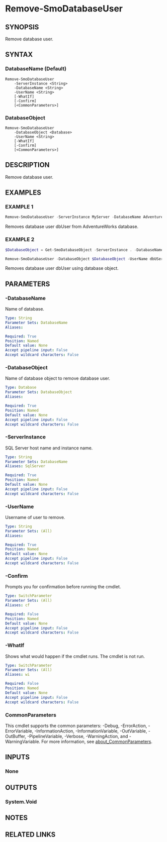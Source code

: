 ﻿---
external help file: SqlServerTools-help.xml
Module Name: SqlServerTools
online version:
schema: 2.0.0
---

# Remove-SmoDatabaseUser

## SYNOPSIS
Remove database user.

## SYNTAX

### DatabaseName (Default)
```
Remove-SmoDatabaseUser
	-ServerInstance <String>
	-DatabaseName <String>
	-UserName <String>
	[-WhatIf]
	[-Confirm]
	[<CommonParameters>]
```

### DatabaseObject
```
Remove-SmoDatabaseUser
	-DatabaseObject <Database>
	-UserName <String>
	[-WhatIf]
	[-Confirm]
	[<CommonParameters>]
```

## DESCRIPTION
Remove database user.

## EXAMPLES

### EXAMPLE 1
```powershell
Remove-SmoDatabaseUser -ServerInstance MyServer -DatabaseName AdventureWorks -UserName dbUSer
```

Removes database user dbUser from AdventureWorks database.

### EXAMPLE 2
```powershell
$DatabaseObject = Get-SmoDatabaseObject -ServerInstance . -DatabaseName AdventureWorks

Remove-SmoDatabaseUser -DatabaseObject $DatabaseObject -UserName dbUSer
```

Removes database user dbUser using database object.

## PARAMETERS

### -DatabaseName
Name of database.

```yaml
Type: String
Parameter Sets: DatabaseName
Aliases:

Required: True
Position: Named
Default value: None
Accept pipeline input: False
Accept wildcard characters: False
```

### -DatabaseObject
Name of database object to remove database user.

```yaml
Type: Database
Parameter Sets: DatabaseObject
Aliases:

Required: True
Position: Named
Default value: None
Accept pipeline input: False
Accept wildcard characters: False
```

### -ServerInstance
SQL Server host name and instance name.

```yaml
Type: String
Parameter Sets: DatabaseName
Aliases: SqlServer

Required: True
Position: Named
Default value: None
Accept pipeline input: False
Accept wildcard characters: False
```

### -UserName
Username of user to remove.

```yaml
Type: String
Parameter Sets: (All)
Aliases:

Required: True
Position: Named
Default value: None
Accept pipeline input: False
Accept wildcard characters: False
```

### -Confirm
Prompts you for confirmation before running the cmdlet.

```yaml
Type: SwitchParameter
Parameter Sets: (All)
Aliases: cf

Required: False
Position: Named
Default value: None
Accept pipeline input: False
Accept wildcard characters: False
```

### -WhatIf
Shows what would happen if the cmdlet runs.
The cmdlet is not run.

```yaml
Type: SwitchParameter
Parameter Sets: (All)
Aliases: wi

Required: False
Position: Named
Default value: None
Accept pipeline input: False
Accept wildcard characters: False
```

### CommonParameters
This cmdlet supports the common parameters: -Debug, -ErrorAction, -ErrorVariable, -InformationAction, -InformationVariable, -OutVariable, -OutBuffer, -PipelineVariable, -Verbose, -WarningAction, and -WarningVariable. For more information, see [about_CommonParameters](http://go.microsoft.com/fwlink/?LinkID=113216).

## INPUTS

### None

## OUTPUTS

### System.Void

## NOTES

## RELATED LINKS
